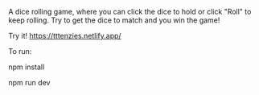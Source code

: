 A dice rolling game, where you can click the dice to hold or click "Roll" to keep rolling.
Try to get the dice to match and you win the game!

Try it! https://tttenzies.netlify.app/

To run: 

   npm install

   npm run dev
